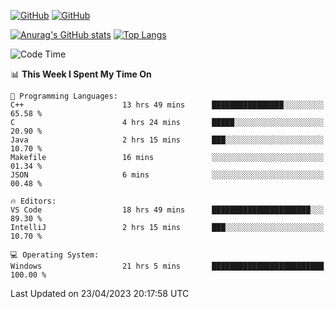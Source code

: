 [![GitHub](https://img.shields.io/github/followers/sharpxk?style=social)](https://github.com/sharpxk) [![GitHub](https://img.shields.io/github/stars/sharpxk?style=social)](https://github.com/sharpxk)

[![Anurag's GitHub stats](https://github-readme-stats-git-masterrstaa-rickstaa.vercel.app/api?username=sharpxk&hide=contribs,prs,issues&show_icons=true&theme=tokyonight)](https://github.com/anuraghazra/github-readme-stats)
[![Top Langs](https://github-readme-stats-git-masterrstaa-rickstaa.vercel.app/api/top-langs/?username=sharpxk&layout=compact&theme=tokyonight)](https://github.com/anuraghazra/github-readme-stats)

<!--START_SECTION:waka-->
![Code Time](http://img.shields.io/badge/Code%20Time-73%20hrs%2053%20mins-blue)

📊 **This Week I Spent My Time On** 

```text
💬 Programming Languages: 
C++                      13 hrs 49 mins      ████████████████░░░░░░░░░   65.58 % 
C                        4 hrs 24 mins       █████░░░░░░░░░░░░░░░░░░░░   20.90 % 
Java                     2 hrs 15 mins       ███░░░░░░░░░░░░░░░░░░░░░░   10.70 % 
Makefile                 16 mins             ░░░░░░░░░░░░░░░░░░░░░░░░░   01.34 % 
JSON                     6 mins              ░░░░░░░░░░░░░░░░░░░░░░░░░   00.48 % 

🔥 Editors: 
VS Code                  18 hrs 49 mins      ██████████████████████░░░   89.30 % 
IntelliJ                 2 hrs 15 mins       ███░░░░░░░░░░░░░░░░░░░░░░   10.70 % 

💻 Operating System: 
Windows                  21 hrs 5 mins       █████████████████████████   100.00 % 
```


 Last Updated on 23/04/2023 20:17:58 UTC
<!--END_SECTION:waka-->
